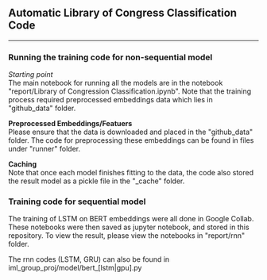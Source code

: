 ## Automatic Library of Congress Classification Code

---

### Running the training code for non-sequential model

*Starting point*  
The main notebook for running all the models are in the notebook "report/Library of Congression Classification.ipynb".
Note that the training process required preprocessed embeddings data which lies in "github_data" folder. 


**Preprocessed Embeddings/Featuers**  
Please ensure that the data is downloaded and placed in the "github_data" folder.
The code for preprocessing these embeddings can be found in files under "runner" folder.

**Caching**  
Note that once each model finishes fitting to the data, the code also stored the result model as a pickle file in the "_cache" folder.



### Training code for sequential model

The training of LSTM on BERT embeddings were all done in Google Collab. 
These notebooks were then saved as jupyter notebook, and stored in this repository. 
To view the result, please view the notebooks in "report/rnn" folder.

The rnn codes (LSTM, GRU) can also be found in iml_group_proj/model/bert_[lstm|gpu].py
